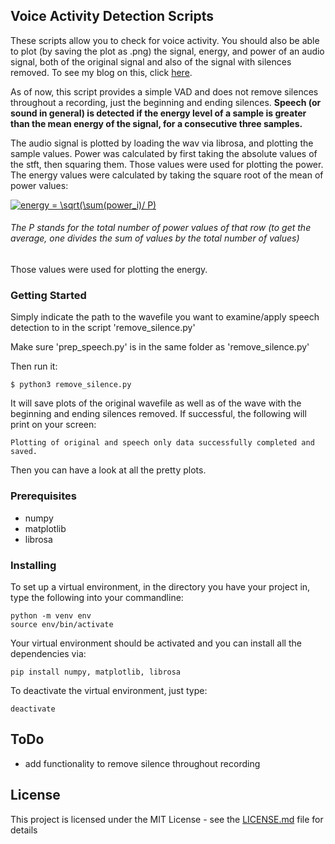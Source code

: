 ## Voice Activity Detection Scripts

These scripts allow you to check for voice activity. You should also be able to plot (by saving the plot as .png) the signal, energy, and power of an audio signal, both of the original signal and also of the signal with silences removed. To see my blog on this, click <a href="https://a-n-rose.github.io/2018/09/06/updating-VAD.html">here</a>.

As of now, this script provides a simple VAD and does not remove silences throughout a recording, just the beginning and ending silences. **Speech (or sound in general) is detected if the energy level of a sample is greater than the mean energy of the signal, for a consecutive three samples.**

The audio signal is plotted by loading the wav via librosa, and plotting the sample values. Power was calculated by first taking the absolute values of the stft, then squaring them. Those values were used for plotting the power. The energy values were calculated by taking the square root of the mean of power values:

<a href="https://www.codecogs.com/eqnedit.php?latex=energy&space;=&space;\sqrt(\sum(power_i)/&space;P)" target="_blank"><img src="https://latex.codecogs.com/gif.latex?energy&space;=&space;\sqrt(\sum(power_i)/&space;P)" title="energy = \sqrt(\sum(power_i)/ P)" /></a>
###### The P stands for the total number of power values of that row (to get the average, one divides the sum of values by the total number of values)

Those values were used for plotting the energy. 

### Getting Started
Simply indicate the path to the wavefile you want to examine/apply speech detection to in the script 'remove_silence.py'

Make sure 'prep_speech.py' is in the same folder as 'remove_silence.py'

Then run it:

```
$ python3 remove_silence.py
```

It will save plots of the original wavefile as well as of the wave with the beginning and ending silences removed. If successful, the following will print on your screen:

```
Plotting of original and speech only data successfully completed and saved.
```

Then you can have a look at all the pretty plots.

### Prerequisites

* numpy
* matplotlib
* librosa

### Installing

To set up a virtual environment, in the directory you have your project in, type the following into your commandline:
```
python -m venv env
source env/bin/activate
```
Your virtual environment should be activated and you can install all the dependencies via:
```
pip install numpy, matplotlib, librosa
```
To deactivate the virtual environment, just type:
```
deactivate
```

## ToDo
* add functionality to remove silence throughout recording

## License

This project is licensed under the MIT License - see the [LICENSE.md](LICENSE.md) file for details


